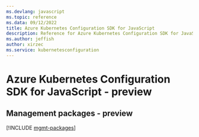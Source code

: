 ```yaml
---
ms.devlang: javascript
ms.topic: reference
ms.data: 09/12/2022
title: Azure Kubernetes Configuration SDK for JavaScript
description: Reference for Azure Kubernetes Configuration SDK for JavaScript
ms.author: jeffish
author: xirzec
ms.service: kubernetesconfiguration
---
```

# Azure Kubernetes Configuration SDK for JavaScript - preview

## Management packages - preview
[!INCLUDE [mgmt-packages](kubernetes-configuration-mgmt-index.md)]